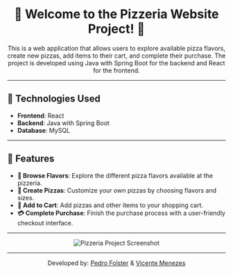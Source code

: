 <h1 align="center">🍕 Welcome to the Pizzeria Website Project! 🍕</h1>

<p align="center">This is a web application that allows users to explore available pizza flavors, create new pizzas, add items to their cart, and complete their purchase. The project is developed using Java with Spring Boot for the backend and React for the frontend.</p>

---

## 🚀 Technologies Used

- **Frontend**: React
- **Backend**: Java with Spring Boot
- **Database**: MySQL

---

## 🎯 Features

- **🧀 Browse Flavors**: Explore the different pizza flavors available at the pizzeria.
- **🍕 Create Pizzas**: Customize your own pizzas by choosing flavors and sizes.
- **🛒 Add to Cart**: Add pizzas and other items to your shopping cart.
- **💳 Complete Purchase**: Finish the purchase process with a user-friendly checkout interface.

---

<p align="center">
  <img src="https://github.com/user-attachments/assets/b7c0b52c-63c9-40fe-9d14-e2738576dc15" alt="Pizzeria Project Screenshot" />
</p>

---

<p align="center">Developed by: <a href="https://github.com/PedrohFolster/PedroFolster">Pedro Folster</a> & <a href="https://github.com/vmp3">Vicente Menezes</a></p>
